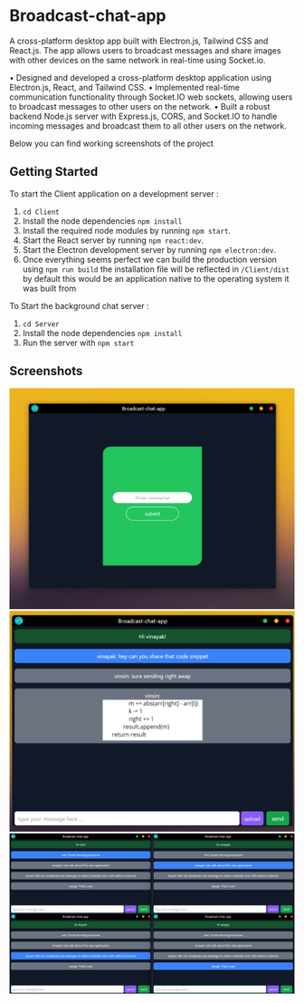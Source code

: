 # Broadcast-chat-app

A cross-platform desktop app built with Electron.js, Tailwind CSS and React.js. The app allows users to broadcast messages and share images with other devices on the same network in real-time using Socket.io.

• Designed and developed a cross-platform desktop application using Electron.js, React, and Tailwind CSS.
• Implemented real-time communication functionality through Socket.IO web sockets, allowing users to broadcast 
messages to other users on the network.
• Built a robust backend Node.js server with Express.js, CORS, and Socket.IO to handle incoming messages and 
broadcast them to all other users on the network.

Below you can find working screenshots of the project

## Getting Started

To start the Client application on a development server :

1. ```cd Client```
2.  Install the node dependencies ```npm install```
1. Install the required node modules by running `npm start`.
2. Start the React server by running `npm react:dev`.
3. Start the Electron development server by running `npm electron:dev`.
4. Once everything seems perfect we can build the production version using ``` npm run build ``` the installation file will be reflected in ```/Client/dist``` by default this would be an application native to the operating system it was built from

To Start the background chat server :

1. ```cd Server```
2. Install the node dependencies ```npm install```
3. Run the server with ```npm start```

## Screenshots

![](./.screenshots/ss2.png)
![](./.screenshots/ss3.png)
![](./.screenshots/ss4.png)